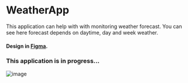 # WeatherApp
This application can help with with monitoring weather forecast. You can see here forecast depends on daytime, day and week weather.
#### Design in [Figma](https://www.figma.com/file/90jzsuvdM2FRqneCpAixHh/Weather-App-(Community)?node-id=102-123&t=23iSduiJbmIFJkcs-0).
### This application is in progress...
![image](https://user-images.githubusercontent.com/72737016/227372947-7c6df595-facb-4c2e-8df2-720481cb78b7.png)
